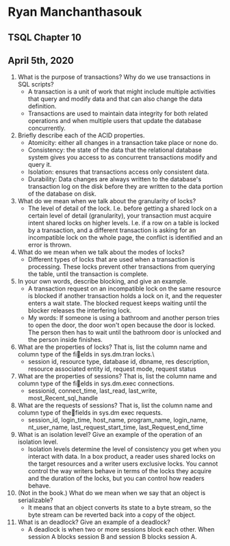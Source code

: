 # Ryan Manchanthasouk
## TSQL Chapter 10
## April 5th, 2020
1. What is the purpose of transactions? Why do we use transactions in SQL scripts?
    - A transaction is a unit of work that might include multiple activities that query and modify data and that can also change the data definition.
    - Transactions are used to maintain data integrity for both related operations and when multiple users that update the database concurrently.
1. Briefly describe each of the ACID properties.
    - Atomicity: either all changes in a transaction take place or none do.
    - Consistency: the state of the data that the relational database system gives you access to as concurrent transactions modify and query it.
    - Isolation: ensures that transactions access only consistent data.
    - Durability: Data changes are always written to the database's transaction log on the disk before they are written to the data portion of the database on disk.
1. What do we mean when we talk about the granularity of locks?
    - The level of detail of the lock.  I.e. before getting a shared lock on a certain level of detail (granularity), your transaction must acquire intent shared locks on higher levels.  I.e. if a row on a table is locked by a transaction, and a different transaction is asking for an incompatible lock on the whole page, the conflict is identified and an error is thrown.
1. What do we mean when we talk about the modes of locks?
    - Different types of locks that are used when a transaction is processing.  These locks prevent other transactions from querying the table, until the transaction is complete.
1. In your own words, describe blocking, and give an example.
    - A transaction request on an incompatible lock on the same resource is blocked if another transaction holds a lock on it, and the requester enters a wait state.  The blocked request keeps waiting until the blocker releases the interfering lock.
    - My words: If someone is using a bathroom and another person tries to open the door, the door won't open because the door is locked.  The person then has to wait until the bathroom door is unlocked and the person inside finishes.
1. What are the properties of locks? That is, list the column name and column type of the fields in sys.dm.tran locks.\
    - session id, resource type, database id, dbname, res description, resource associated entity id, request mode, request status
1. What are the properties of sessions? That is, list the column name and column type of the fields in sys.dm.exec connections.
    - sessionid, connect_time, last_read, last_write, most_Recent_sql_handle
1. What are the requests of sessions? That is, list the column name and column type of thefields in sys.dm exec requests.
    - session_id, login_time, host_name, program_name, login_name, nt_user_name, last_request_start_time, last_Request_end_time
1. What is an isolation level? Give an example of the operation of an isolation level.
    - Isolation levels determine the level of consistency you get when you interact with data.  In a box product, a reader uses shared locks on the target resources and a writer users exclusive locks. You cannot control the way writers behave in terms of the locks they acquire and the duration of the locks, but you can control how readers behave.
1. (Not in the book.) What do we mean when we say that an object is serializable?
    - It means that an object converts its state to a byte stream, so the byte stream can be reverted back into a copy of the object.
1. What is an deadlock? Give an example of a deadlock?
    - A deadlock is when two or more sessions block each other.  When session A blocks session B and session B blocks session A.
